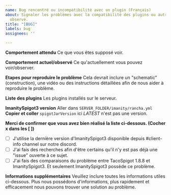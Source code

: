 ```yaml
---
name: Bug rencontré ou incompatibilité avec un plugin (Français)
about: Signaler les problèmes avec la compatibilité des plugins ou autre problème
  observé.
title: "[BUG]"
labels: bug
assignees: ''

---
```


<!-- VEUILLEZ REMPLIRE CECI EN INTEGRALITE, SINON VOTRE "ISSUE" SERA IGNORE -->

**Comportement attendu**
Ce que vous êtes supposé voir.

**Comportement actuel/observé**
Ce qu'actuellement vous pouvez voir/observer.

**Etapes pour reproduire le problème**
Cela devrait inclure un "schematic" (construction), une vidéo ou des instructions détaillées afin de nous aider à reproduire le problème.

**Liste des plugins**
Les plugins installés sur le serveur.

**ImanitySpigot3 version**
Aller dans ``SERVER_FOLDER/imanity/rancha.yml`` **Copier et coller** ``spigotJarVersion`` ici
*LATEST* n'est pas une version.

**Merci de confirmer que vous avez bien réalisé la liste ci-dessous.  (Cocher x dans les [ ])**
- [ ] J'utilise la dernière version d'ImanitySpigot3 disponible depuis #client-info channel sur notre discord.
- [ ] J'ai fais des recherches afin d'être certains qu'il n'y est pas déjà une "issue" ouverte à ce sujet.
- [ ] J'ai fais des comparaisons du problème entre TacoSpigot 1.8.8 et ImanitySpigot3. Et seulement ImanitySpigot3 possède ce problème.

**Informations supplémentaires**
Veuillez inclure toutes les informations utiles ci-dessous.
Plus nous possédons d'informations, plus rapidement et efficacement nous pouvons trouver une solution au problème.
